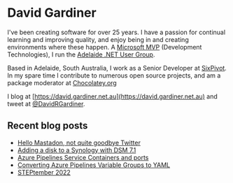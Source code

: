 # David Gardiner

I've been creating software for over 25 years. I have a passion for continual learning and improving quality, and enjoy being in and creating environments where these happen. A [Microsoft MVP](https://mvp.microsoft.com/en-us/PublicProfile/5001655) (Development Technologies), I run the [Adelaide .NET User Group](https://www.adnug.net).

Based in Adelaide, South Australia, I work as a Senior Developer at [SixPivot](https://www.sixpivot.com.au). In my spare time I contribute to numerous open source projects, and am a package moderator at [Chocolatey.org](https://chocolatey.org)

I blog at [https://david.gardiner.net.au](https://david.gardiner.net.au) and tweet at [@DavidRGardiner](https://twitter.com/DavidRGardiner).

## Recent blog posts

<!--START_SECTION:posts-->
* [Hello Mastadon, not quite goodbye Twitter](https:&#x2F;&#x2F;david.gardiner.net.au&#x2F;2022&#x2F;11&#x2F;hello-mastodon.html)
* [Adding a disk to a Synology with DSM 7.1](https:&#x2F;&#x2F;david.gardiner.net.au&#x2F;2022&#x2F;10&#x2F;synology-adding-disk.html)
* [Azure Pipelines Service Containers and ports](https:&#x2F;&#x2F;david.gardiner.net.au&#x2F;2022&#x2F;09&#x2F;azure-pipelines-service-containers.html)
* [Converting Azure Pipelines Variable Groups to YAML](https:&#x2F;&#x2F;david.gardiner.net.au&#x2F;2022&#x2F;09&#x2F;azure-pipelines-variable-groups-to-yaml.html)
* [STEPtember 2022](https:&#x2F;&#x2F;david.gardiner.net.au&#x2F;2022&#x2F;09&#x2F;steptember-2022.html)
<!--END_SECTION:posts-->
